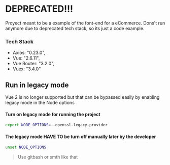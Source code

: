 # DEPRECATED!!!

Proyect meant to be a example of the font-end for a eCommerce. Dons't run anymore due to deprecated tech stack, so its just a code example.

### Tech Stack
- Axios: "0.23.0",
- Vue: "2.6.11",
- Vue Router: "3.2.0",
- Vuex: "3.4.0"

## Run in legacy mode

Vue 2 is no longer supported but that can be bypassed easily by enabling legacy mode in the Node options


#### Turn on legacy mode for running the project
```sh
export NODE_OPTIONS=--openssl-legacy-provider
```

#### The legacy mode HAVE TO be turn off manually later by the developer
```sh
unset NODE_OPTIONS
```

> Use gitbash or smth like that
